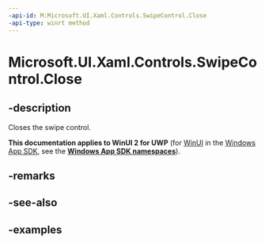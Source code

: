 ```yaml
---
-api-id: M:Microsoft.UI.Xaml.Controls.SwipeControl.Close
-api-type: winrt method
---
```

<!-- Method syntax.
public void SwipeControl.Close()
-->

# Microsoft.UI.Xaml.Controls.SwipeControl.Close


## -description

Closes the swipe control.


**This documentation applies to WinUI 2 for UWP** (for [WinUI](/windows/apps/winui/winui3/) in the [Windows App SDK](/windows/apps/windows-app-sdk/), see the **[Windows App SDK namespaces](/windows/windows-app-sdk/api/winrt/)**).

## -remarks


## -see-also


## -examples


